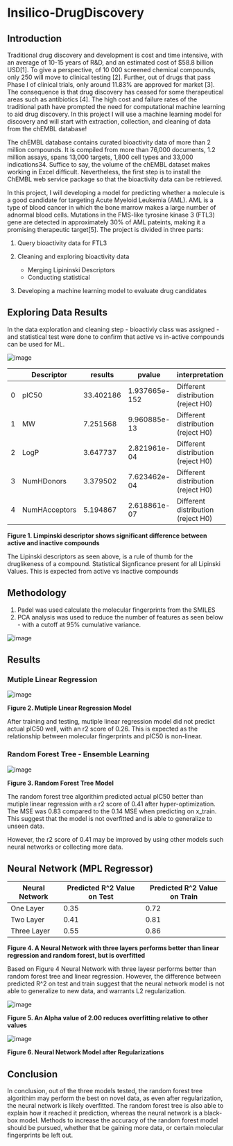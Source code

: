# Insilico-DrugDiscovery

## Introduction

Traditional drug discovery and development is cost and time intensive, with an average of 10-15 years of R&D, and an estimated cost of $58.8 billion USD[1]. To give a perspective, of 10 000 screened chemical compounds, only 250 will move to clinical testing [2]. Further, out of drugs that pass Phase I of clinical trials, only around 11.83% are approved for market [3]. The consequence is that drug discovery has ceased for some therapeutical areas such as antibiotics [4]. The high cost and failure rates of the traditional path have prompted the need for computational machine learning to aid drug discovery. In this project I will use a machine learning model for discovery and will start with extraction, collection, and cleaning of data from the chEMBL database!

The chEMBL database contains curated bioactivity data of more than 2 million compounds. It is compiled from more than 76,000 documents, 1.2 million assays, spans 13,000 targets, 1,800 cell types and 33,000 indications34. Suffice to say, the volume of the chEMBL dataset makes working in Excel difficult. Nevertheless, the first step is to install the ChEMBL web service package so that the bioactivity data can be retrieved. 

In this project, I will developing a model for predicting whether a molecule is a good candidate for targeting Acute Myeloid Leukemia (AML). AML is a type of blood cancer in which the bone marrow makes a large number of adnormal blood cells. Mutations in the FMS-like tyrosine kinase 3 (FTL3) gene are detected in approximately 30% of AML pateints, making it a promising therapeutic target[5]. The project is divided in three parts:

1) Query bioactivity data for FTL3
2) Cleaning and exploring bioactivity data
    * Merging Lipininski Descriptors
    * Conducting statistical 

3) Developing a machine learning model to evaluate drug candidates

## Exploring Data Results

In the data exploration and cleaning step - bioactiviy class was assigned - and statistical test were done to confirm that active vs in-active compounds can be used for ML. 

![image](https://user-images.githubusercontent.com/89043234/222947169-a5f586ac-50cc-4789-be34-5d079bf292bb.png)

|   | Descriptor    | results   | pvalue        | interpretation                     |
|---|---------------|-----------|---------------|------------------------------------|
| 0 | pIC50         | 33.402186 | 1.937665e-152 | Different distribution (reject H0) |
| 1 | MW            | 7.251568  | 9.960885e-13  | Different distribution (reject H0) |
| 2 | LogP          | 3.647737  | 2.821961e-04  | Different distribution (reject H0) |
| 3 | NumHDonors    | 3.379502  | 7.623462e-04  | Different distribution (reject H0) |
| 4 | NumHAcceptors | 5.194867  | 2.618861e-07  | Different distribution (reject H0) |

**Figure 1.  Limpinski descriptor shows significant difference between active and inactive compounds**

The Lipinski descriptors as seen above, is a rule of thumb for the druglikeness of a compound. 
Statistical Signficance present for all Lipinski Values. This is expected from active vs inactive compounds 

## Methodology

1) Padel was used calculate the molecular fingerprints from the SMILES
2) PCA analysis was used to reduce the number of features as seen below - with a cutoff at 95% cumulative variance. 

![image](https://user-images.githubusercontent.com/89043234/223281694-e144b2ca-f976-4ced-8c08-a594baf61038.png)

## Results 

### Mutiple Linear Regression 

![image](https://user-images.githubusercontent.com/89043234/223282259-7dd24ca6-0414-431e-9b1b-289bab457d40.png)

**Figure 2. Mutiple Linear Regression Model**

After training and testing, mutiple linear regression model did not predict actual pIC50 well, with an r2 score of 0.26. This is expected as the relationship between molecular fingerprints and pIC50 is non-linear. 

### Random Forest Tree - Ensemble Learning 

![image](https://user-images.githubusercontent.com/89043234/223282328-b889e6ea-7f01-4493-81d8-cb4e46187c99.png)

**Figure 3. Random Forest Tree Model**

The random forest tree algorithim predicted actual pIC50 better than mutiple linear regression with a r2 score of 0.41 after hyper-optimization. The MSE was 0.83 compared to the 0.14 MSE when predicting on x_train. This suggest that the model is not overfitted and is able to generalize to unseen data. 

However, the r2 score of 0.41 may be improved by using other models such neural networks or collecting more data. 

## Neural Network (MPL Regressor)

| Neural Network | Predicted R^2 Value on Test | Predicted R^2 Value on Train |
|----------------|-----------------------------|------------------------------|
| One Layer      | 0.35                        | 0.72                         |
| Two Layer      | 0.41                        | 0.81                         |
| Three Layer    | 0.55                        | 0.86                         |

**Figure 4. A Neural Network with three layers performs better than linear regression and random forest, but is overfitted**

Based on Figure 4 Neural Network with three layesr performs better than random forest tree and linear regression. However, the difference between predicted R^2 on test and train suggest that the neural network model is not able to generalize to new data, and warrants L2 regularization.

![image](https://user-images.githubusercontent.com/89043234/226152060-2a430c6d-b8e6-439a-8443-fc9d09e4684c.png)

**Figure 5. An Alpha value of 2.00 reduces overfitting relative to other values**

![image](https://user-images.githubusercontent.com/89043234/226152002-3d95330c-7c9b-47ba-ba9e-faa9d2b9e467.png)

**Figure 6. Neural Network Model after Regularizations**

## Conclusion

In conclusion, out of the three models tested, the random forest tree algorithim may perform the best on novel data, as even after regularization, the neural network is likely overfitted. The random forest tree is also able to explain how it reached it prediction, whereas the neural network is a black-box model. Methods to increase the accuracy of the random forest model should be pursued, whether that be gaining more data, or certain molecular fingerprints be left out. 



